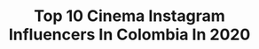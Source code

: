 ---
title: Top 10 Cinema Instagram Influencers In Colombia In 2020
description: >-
  Find top cinema Instagram influencers in Colombia in 2020. Most popular hashtags: #colombia #cine #photography.
platform: Instagram
hits: 31
text_top: Analyze the top-rated Instagram accounts on inBeat.
text_bottom: Our database holds 31 Instagram influencers like this in Colombia for you to contact.
profiles:
  - username: "clara_segura_actriu"
    fullname: >-
      Clara Segura
    bio: >-
      Actriu de cinema, teatre i televisió. #Cobertura a partir del 30/01 al @teatreromea 👇
    location: "Colombia"
    followers: 11112
    engagement: 1236
    commentsToLikes: 0.029683
    id: ck6tp1hmahb230j71uh0rslbi
    verified: false
    hashtags: "#coberturacomedia, #yomecorono, #santjustfever, #cobertura"
  - username: "brayanyalejandro"
    fullname: >-
      Alejandro Sánchez (Lejo)
    bio: >-
      Artist / Film / Creative Direction / Designer #HistoriasSalvajes • #BrayanyAlejandro
    location: "Colombia"
    followers: 2847
    engagement: 1025
    commentsToLikes: 0.037727
    id: ck13aawduphq20i1943st8aht
    verified: false
    hashtags: "#inspo, #brayanyalejandro, #art, #film"
  - username: "elclubcinema"
    fullname: >-
      Club Cinema
    bio: >-
      ¡Bienvenidos al Club! 🎬 Cine y más cine ♦️YT: Películas de TERROR BASADAS en HECHOS REALES 😱
    location: "Colombia"
    followers: 75506
    engagement: 216
    commentsToLikes: 0.014005
    id: ckaowjk6x97gt0i78nd36t6kh
    verified: false
    hashtags: "#clubcinema, #peliculas, #terror, #cinefilos"
  - username: "gomezart3d"
    fullname: >-
      ALEX GOMEZ 3D ARTIST
    bio: >-
      Welcome to my mind's world my creatures are made of caffeine 100% pure Colombian It's all about the journey!!!
    location: "Colombia"
    followers: 5567
    engagement: 1000
    commentsToLikes: 0.021900
    id: ck9hcxlmbndu30j78z5pm466o
    verified: false
    hashtags: "#maya, #zbrushtuts, #zbrush2020, #awesome"
  - username: "la.negra.93"
    fullname: >-
      Angela Cano
    bio: >-
      Actriz 🌙 Manager @mclmanager
    location: "Colombia"
    followers: 19128
    engagement: 724
    commentsToLikes: 0.032802
    id: ck0w39koes9p70i197ny61rkv
    verified: false
    hashtags: "#angelicaliddell, #medellin, #cine, #loveislove"
  - username: "tavodirector"
    fullname: >-
      Gustavo Gallego
    bio: >-
      🎬💡 Director Audiovisual
    location: "Colombia"
    followers: 23616
    engagement: 129
    commentsToLikes: 0.188837
    id: ck6uapcjj4vb70j71qdnqvl5j
    verified: false
    hashtags: "#videoclip, #aputure, #medellin, #photography"
  - username: "mondodilaura"
    fullname: >-
      Laura Torres
    bio: >-
      Lucia, chamaca, mocosa unos años más grande! Actriz y fotógrafa🎬🎥 puntofocal.net Entra a mi canal de youtube!
    location: "Colombia"
    followers: 112823
    engagement: 370
    commentsToLikes: 0.011965
    id: ck6txvfye02z60j71w5yrffxh
    verified: false
    hashtags: "#nycphotography, #photography, #blueangles, #selfportrait"
  - username: "luis7lunes"
    fullname: >-
      Luis7Lunes
    bio: >-
      Pre-Save del próximo Single MAAT Bless 👇🏼👇🏼👇🏼
    location: "Colombia"
    followers: 13466
    engagement: 771
    commentsToLikes: 0.011163
    id: ck6tremwyyjgd0j71l0tt38w0
    verified: false
    hashtags: "#viernes20denoviembre, #cinemamarginal, #hiphopenlacasa2, #soberano"
  - username: "dani.labelle"
    fullname: >-
      𝕷𝖆𝖇𝖊𝖑𝖑𝖊.
    bio: >-
      𝓦𝓱𝓲𝓽𝓮 𝓵𝓲𝓰𝓱𝓽 𝓯𝓻𝓸𝓶 𝓪𝓷𝓸𝓽𝓱𝓮𝓻 𝓰𝓪𝓵𝓪𝔁𝔂 ✨ 𝚃𝚁𝙰𝙽𝚂𝙼𝚄𝚃𝙰𝙽𝙳𝙾 𝙼𝚒𝚜𝚜𝚒𝚘𝚗: 𝚏𝚛𝚎𝚎𝚍𝚘𝚖, 𝚙𝚕𝚊𝚗𝚎𝚝 𝚎𝚊𝚛𝚝𝚑.🌎
    location: "Colombia"
    followers: 12335
    engagement: 549
    commentsToLikes: 0.047535
    id: ck5c5ieb13iyz0i11g7jc49ac
    verified: false
    hashtags: "#cityportrait, #labelleinspira, #tattoos, #photocinematic"
  - username: "oyejhonky"
    fullname: >-
      Jhon Narváez
    bio: >-
      Agitador cultural. Creador de @capitancartagenaerestu Productor de @tornadocartagena Moisés en @pajarosdeverano
    location: "Colombia"
    followers: 3116
    engagement: 635
    commentsToLikes: 0.067900
    id: ck5c2745bwo640i11tsg1w0g7
    verified: false
    hashtags: "#cuarentenaeterna, #relatosregionales, #independencia, #actorportrait"
---